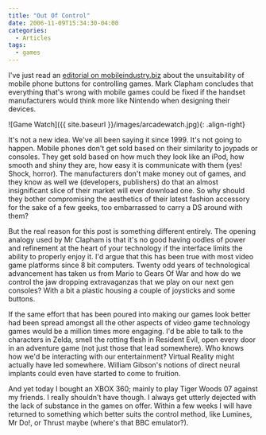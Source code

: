 ```yaml
---
title: "Out Of Control"
date: 2006-11-09T15:34:30-04:00
categories:
  - Articles
tags:
  - games
---
```


I've just read an [editorial on mobileindustry.biz](https://web.archive.org/web/20080206001234/http://mobileindustry.biz/article.php?article_id=1987) about the unsuitability of mobile phone buttons for controlling games. Mark Clapham concludes that everything that's wrong with mobile games could be fixed if the handset manufacturers would think more like Nintendo when designing their devices.

![Game Watch]({{ site.baseurl }}/images/arcadewatch.jpg){: .align-right}

It's not a new idea. We've all been saying it since 1999. It's not going to happen. Mobile phones don't get sold based on their similarity to joypads or consoles. They get sold based on how much they look like an iPod, how smooth and shiny they are, how easy it is communicate with them (yes! Shock, horror).  The manufacturers don't make money out of games, and they know as well we (developers, publishers) do that an almost insignificant slice of their market will ever download one. So why should they bother compromising the aesthetics of their latest fashion accessory for the sake of a few geeks, too embarrassed to carry a DS around with them?

But the real reason for this post is something different entirely. The opening analogy used by Mr Clapham is that it's no good having oodles of power and refinement at the heart of your technology if the interface limits the ability to properly enjoy it. I'd argue that this has been true with most video game platforms since 8 bit computers. Twenty odd years of  technological advancement has taken us from Mario to Gears Of War and how do we control the jaw dropping extravaganzas that we play on our next gen consoles? With a bit a plastic housing a couple of joysticks and some buttons.

If the same effort that has been poured into making our games look better had been spread amongst all the other aspects of video game technology games would be a million times more engaging. I'd be able to talk to the characters in Zelda, smell the rotting flesh in Resident Evil, open every door in an adventure game (not just those that lead somewhere). Who knows how we'd be interacting with our entertainment? Virtual Reality might actually have led somewhere. William Gibson's notions of direct neural implants could even have started to come to fruition.

And yet today I bought an XBOX 360; mainly to play Tiger Woods 07 against my friends. I really shouldn't have though. I always get utterly dejected with the lack of substance in the games on offer. Within a few weeks I will have returned to something which better suits the control method, like Lumines, Mr Do!, or Thrust maybe (where's that BBC emulator?).
